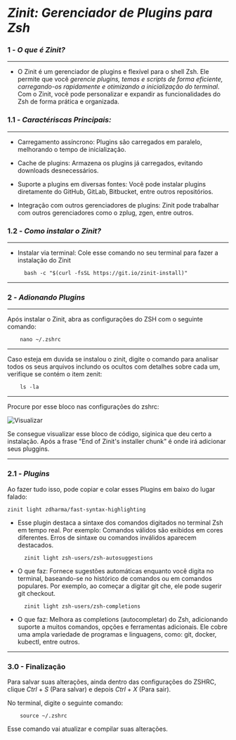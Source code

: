 # *Zinit: Gerenciador de Plugins para Zsh*

### 1 - *O que é Zinit?*
---
- O Zinit é um gerenciador de plugins e flexível para o shell Zsh. 
Ele permite que você *gerencie plugins, temas e scripts de forma eficiente, carregando-os rapidamente e otimizando a inicialização do terminal*. Com o Zinit, você pode personalizar e expandir as funcionalidades do Zsh de forma prática e organizada.

### 1.1 - *Caractériscas Principais:*
---

- Carregamento assíncrono: Plugins são carregados em paralelo, melhorando o tempo de inicialização.

- Cache de plugins: Armazena os plugins já carregados, evitando downloads desnecessários.

- Suporte a plugins em diversas fontes: Você pode instalar plugins diretamente do GitHub, GitLab, Bitbucket, entre outros repositórios.

- Integração com outros gerenciadores de plugins: Zinit pode trabalhar com outros gerenciadores como o zplug, zgen, entre outros.

### 1.2 - *Como instalar o Zinit?*
---
- Instalar via terminal: Cole esse comando no seu terminal para fazer a instalação do Zinit

        bash -c "$(curl -fsSL https://git.io/zinit-install)"

---

### 2 - *Adionando Plugins*
---

Após instalar o Zinit, abra as configurações do ZSH com o seguinte comando:
        
        nano ~/.zshrc

---
Caso esteja em duvida se instalou o zinit, digite o comando para analisar todos os seus arquivos inclundo os ocultos com detalhes sobre cada um, verifique se contém o item zenit:


        ls -la

---
Procure por esse bloco nas configurações do zshrc:

![Visualizar](Mídia/confignano.jpeg)

Se consegue visualizar esse bloco de código, siginica que deu certo a instalação. Após a frase "End of Zinit's installer chunk" é onde irá adicionar seus pluggins.

---

### 2.1 - *Plugins*
Ao fazer tudo isso, pode copiar e colar esses Plugins em baixo do lugar falado:

    zinit light zdharma/fast-syntax-highlighting

- Esse plugin destaca a sintaxe dos comandos digitados no terminal Zsh em tempo real. Por exemplo:
Comandos válidos são exibidos em cores diferentes.
Erros de sintaxe ou comandos inválidos aparecem destacados.

        zinit light zsh-users/zsh-autosuggestions

- O que faz: Fornece sugestões automáticas enquanto você digita no terminal, baseando-se no histórico de comandos ou em comandos populares.
Por exemplo, ao começar a digitar git che, ele pode sugerir git checkout.

        zinit light zsh-users/zsh-completions

- O que faz: Melhora as completions (autocompletar) do Zsh, adicionando suporte a muitos comandos, opções e ferramentas adicionais. Ele cobre uma ampla variedade de programas e linguagens, como:
git, docker, kubectl, entre outros.

---

### 3.0 - Finalização

Para salvar suas alterações, ainda dentro das configurações do ZSHRC, clique *Ctrl* + *S* (Para salvar) e depois *Ctrl* + *X* (Para sair).

No terminal, digite o seguinte comando:

        source ~/.zshrc

Esse comando vai atualizar e compilar suas alterações.

